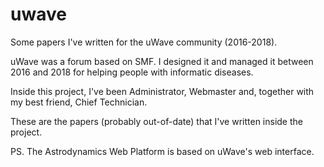 # uwave

Some papers I've written for the uWave community (2016-2018).

uWave was a forum based on SMF. I designed it and managed it between 2016 and 2018 for helping people with informatic diseases.

Inside this project, I've been Administrator, Webmaster and, together with my best friend, Chief Technician.

These are the papers (probably out-of-date) that I've written inside the project.

PS. The Astrodynamics Web Platform is based on uWave's web interface.
